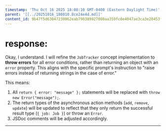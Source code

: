 ```yaml
---
timestamp: 'Thu Oct 16 2025 18:08:10 GMT-0400 (Eastern Daylight Time)'
parent: '[[../20251016_180810.8ce24e4d.md]]'
content_id: 9b47f5d63047230962eab790389927080aa359fc0e4047ae3ca3e20453fb1655
---
```


# response:

Okay, I understand. I will refine the `JobTracker` concept implementation to **throw errors** for all error conditions, rather than returning an object with an `error` property. This aligns with the specific prompt's instruction to "raise errors instead of returning strings in the case of error."

This means:

1. All `return { error: "message" };` statements will be replaced with `throw new Error("message");`.
2. The return types of the asynchronous action methods (`add`, `remove`, `update`) will be updated to reflect that they only return the successful result type (`{ job: Job }`) or throw an `Error`.
3. JSDoc comments will be adjusted accordingly.

***
